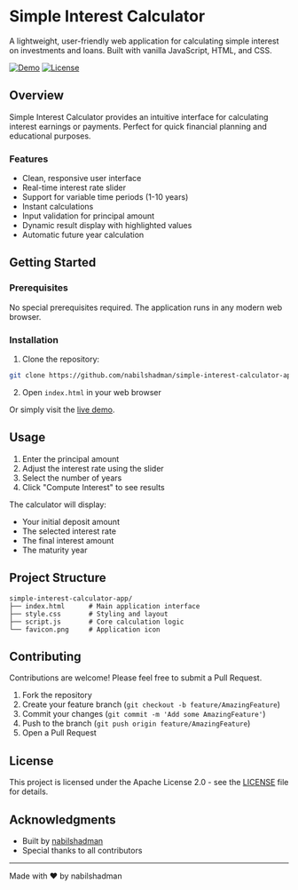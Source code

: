 # Simple Interest Calculator

A lightweight, user-friendly web application for calculating simple interest on investments and loans. Built with vanilla JavaScript, HTML, and CSS.

[![Demo](https://img.shields.io/badge/demo-live-brightgreen)](https://nabilshadman.github.io/simple-interest-calculator-app/)
[![License](https://img.shields.io/badge/license-Apache%202.0-blue.svg)](LICENSE)

## Overview

Simple Interest Calculator provides an intuitive interface for calculating interest earnings or payments. Perfect for quick financial planning and educational purposes.

### Features

- Clean, responsive user interface
- Real-time interest rate slider
- Support for variable time periods (1-10 years)
- Instant calculations
- Input validation for principal amount
- Dynamic result display with highlighted values
- Automatic future year calculation

## Getting Started

### Prerequisites

No special prerequisites required. The application runs in any modern web browser.

### Installation

1. Clone the repository:
```bash
git clone https://github.com/nabilshadman/simple-interest-calculator-app.git
```

2. Open `index.html` in your web browser

Or simply visit the [live demo](https://nabilshadman.github.io/simple-interest-calculator-app/).

## Usage

1. Enter the principal amount
2. Adjust the interest rate using the slider
3. Select the number of years
4. Click "Compute Interest" to see results

The calculator will display:
- Your initial deposit amount
- The selected interest rate
- The final interest amount
- The maturity year

## Project Structure

```
simple-interest-calculator-app/
├── index.html      # Main application interface
├── style.css       # Styling and layout
├── script.js       # Core calculation logic
└── favicon.png     # Application icon
```

## Contributing

Contributions are welcome! Please feel free to submit a Pull Request.

1. Fork the repository
2. Create your feature branch (`git checkout -b feature/AmazingFeature`)
3. Commit your changes (`git commit -m 'Add some AmazingFeature'`)
4. Push to the branch (`git push origin feature/AmazingFeature`)
5. Open a Pull Request

## License

This project is licensed under the Apache License 2.0 - see the [LICENSE](LICENSE) file for details.

## Acknowledgments

- Built by [nabilshadman](https://github.com/nabilshadman)
- Special thanks to all contributors

---

Made with ❤️ by nabilshadman
